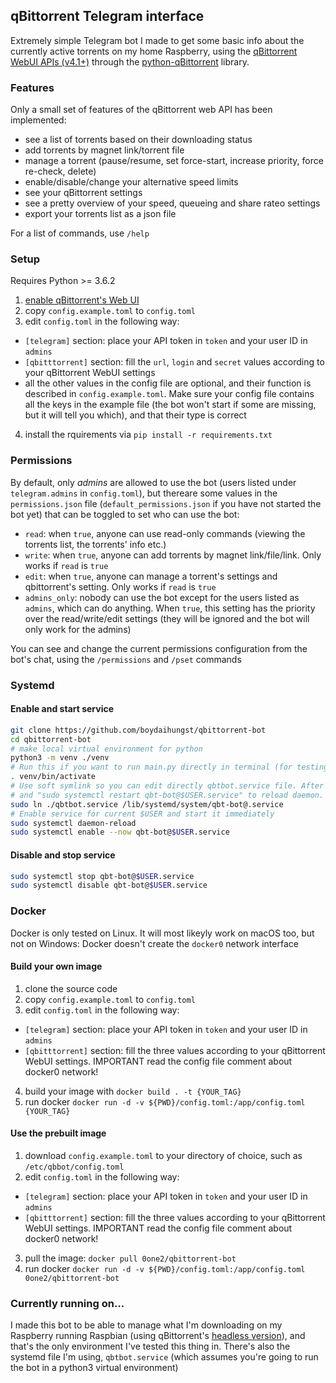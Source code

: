 ## qBittorrent Telegram interface

Extremely simple Telegram bot I made to get some basic info about the currently active torrents on my home Raspberry, using the [qBittorrent WebUI APIs (v4.1+)](https://github.com/qbittorrent/qBittorrent/wiki/WebUI-API-(qBittorrent-4.1)) through the [python-qBittorrent](https://github.com/v1k45/python-qBittorrent) library.

### Features

Only a small set of features of the qBittorrent web API has been implemented:

- see a list of torrents based on their downloading status
- add torrents by magnet link/torrent file
- manage a torrent (pause/resume, set force-start, increase priority, force re-check, delete)
- enable/disable/change your alternative speed limits
- see your qBittorrent settings
- see a pretty overview of your speed, queueing and share rateo settings
- export your torrents list as a json file

For a list of commands, use `/help`

### Setup

Requires Python >= 3.6.2

1. [enable qBittorrent's Web UI](https://github.com/lgallard/qBittorrent-Controller/wiki/How-to-enable-the-qBittorrent-Web-UI)
2. copy `config.example.toml` to `config.toml`
3. edit `config.toml` in the following way:
  - `[telegram]` section: place your API token in `token` and your user ID in `admins`
  - `[qbitttorrent]` section: fill the `url`, `login` and `secret` values according to your qBittorrent WebUI settings
  - all the other values in the config file are optional, and their function is described in `config.example.toml`. 
Make sure your config file contains all the keys in the example file (the bot won't start if some are missing, but it will tell you which), and that their type is correct
4. install the rquirements via `pip install -r requirements.txt`

### Permissions

By default, only _admins_ are allowed to use the bot (users listed under `telegram.admins` in `config.toml`), but thereare some values in the `permissions.json` file (`default_permissions.json` if you have not started the bot yet) that can be toggled to set who can use the bot:

- `read`: when `true`, anyone can use read-only commands (viewing the torrents list, the torrents' info etc.)
- `write`: when `true`, anyone can add torrents by magnet link/file/link. Only works if `read` is `true`
- `edit`: when `true`, anyone can manage a torrent's settings and qbittorrent's setting. Only works if `read` is `true`
- `admins_only`: nobody can use the bot except for the users listed as `admins`, which can do anything. When `true`, this setting has the priority over the read/write/edit settings
(they will be ignored and the bot will only work for the admins)

You can see and change the current permissions configuration from the bot's chat, using the `/permissions` and `/pset` commands

### Systemd

#### Enable and start service

```sh
git clone https://github.com/boydaihungst/qbittorrent-bot
cd qbittorrent-bot
# make local virtual environment for python
python3 -m venv ./venv
# Run this if you want to run main.py directly in terminal (for testing and developing purposes).
. venv/bin/activate
# Use soft symlink so you can edit directly qbtbot.service file. After edit just run "sudo systemctl daemon-reload"
# and "sudo systemctl restart qbt-bot@$USER.service" to reload daemon.
sudo ln ./qbtbot.service /lib/systemd/system/qbt-bot@.service
# Enable service for current $USER and start it immediately
sudo systemctl daemon-reload
sudo systemctl enable --now qbt-bot@$USER.service
```

#### Disable and stop service

```sh
sudo systemctl stop qbt-bot@$USER.service
sudo systemctl disable qbt-bot@$USER.service
```

### Docker

Docker is only tested on Linux. It will most likeyly work on macOS too, but not on Windows: Docker doesn't create the `docker0` network interface

#### Build your own image

1. clone the source code
2. copy `config.example.toml` to `config.toml`
3. edit `config.toml` in the following way:
  - `[telegram]` section: place your API token in `token` and your user ID in `admins`
  - `[qbitttorrent]` section: fill the three values according to your qBittorrent WebUI settings. IMPORTANT read the config file comment about docker0 network!
4. build your image with `docker build . -t {YOUR_TAG}`
5. run docker `docker run -d -v ${PWD}/config.toml:/app/config.toml {YOUR_TAG}`

#### Use the prebuilt image

1. download `config.example.toml` to your directory of choice, such as `/etc/qbbot/config.toml`
2. edit `config.toml` in the following way:
  - `[telegram]` section: place your API token in `token` and your user ID in `admins`
  - `[qbitttorrent]` section: fill the three values according to your qBittorrent WebUI settings. IMPORTANT read the config file comment about docker0 network!
3. pull the image: `docker pull 0one2/qbittorrent-bot`
4. run docker `docker run -d -v ${PWD}/config.toml:/app/config.toml 0one2/qbittorrent-bot`

### Currently running on...


I made this bot to be able to manage what I'm downloading on my Raspberry running Raspbian (using qBittorrent's [headless version](https://github.com/qbittorrent/qBittorrent/wiki/Setting-up-qBittorrent-on-Ubuntu-server-as-daemon-with-Web-interface-(15.04-and-newer))), and that's the only environment I've tested this thing in. There's also the systemd file I'm using, `qbtbot.service` (which assumes you're going to run the bot in a python3 virtual environment)
